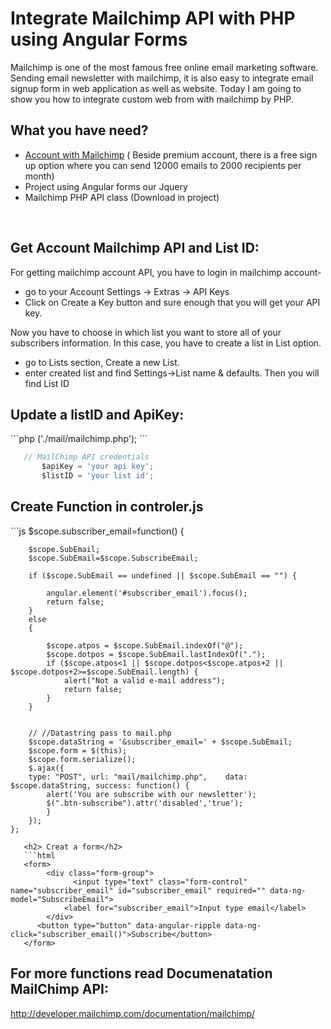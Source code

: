 # Integrate Mailchimp API with PHP using Angular Forms
<p>Mailchimp is one of the most famous free online email marketing software. Sending email newsletter with mailchimp, it is also easy to integrate email signup form in web application as well as website. Today I am going to show you how to integrate custom web from with mailchimp by PHP. </p>


<h2>What you have need?</h2>
<ul>
<li><a href="https://login.mailchimp.com/signup?">Account with Mailchimp</a> ( Beside premium account, there is a free sign up option where you can send 12000 emails to 2000 recipients per month)</li>
<li>Project using Angular forms our Jquery</li>
<li>Mailchimp PHP API class (Download in project)</li>
</ul>
<br>
<h2>Get Account Mailchimp API and List ID:</h2>

For getting mailchimp account API, you have to login in mailchimp account-
<ul>
  <li>  go to your Account Settings -> Extras -> API Keys</li>
   <li> Click on Create a Key button and sure enough that you will get your API key.</li>
</ul>
Now you have to choose in which list you want to store all of your subscribers information. In this case, you have to create a list in List option.
<ul>
  <li>   go to Lists section, Create a new List.</li>
    <li> enter created list and find Settings->List name & defaults. Then you will find List ID</li>
</ul>
<h2>Update a listID  and ApiKey:</h2>
 ```php
 ('./mail/mailchimp.php'); 
 ```

 
 ```js
    // MailChimp API credentials
        $apiKey = 'your api key';
        $listID = 'your list id';
 ```
<h2>Create Function in controler.js </h2>
```js
 $scope.subscriber_email=function()
    {

    	$scope.SubEmail;
    	$scope.SubEmail=$scope.SubscribeEmail;
	
		if ($scope.SubEmail == undefined || $scope.SubEmail == "") {
			
			angular.element('#subscriber_email').focus();
			return false;
		}
		else
		{
			
			$scope.atpos = $scope.SubEmail.indexOf("@");
			$scope.dotpos = $scope.SubEmail.lastIndexOf(".");
			if ($scope.atpos<1 || $scope.dotpos<$scope.atpos+2 || $scope.dotpos+2>=$scope.SubEmail.length) {
				alert("Not a valid e-mail address");				
		    	return false;
			}
		}

	
		// //Datastring pass to mail.php
		$scope.dataString = '&subscriber_email=' + $scope.SubEmail;
		$scope.form = $(this);
		$scope.form.serialize();
		$.ajax({
		type: "POST", url: "mail/mailchimp.php",	data: $scope.dataString, success: function() {
			alert('You are subscribe with our newsletter');
			$(".btn-subscribe").attr('disabled','true');
			}
		});
    };
```
   <h2> Creat a form</h2>
   ```html
   <form>
	    <div class="form-group">
		      <input type="text" class="form-control" name="subscriber_email" id="subscriber_email" required="" data-ng-        model="SubscribeEmail">
   		    <label for="subscriber_email">Input type email</label>
    	</div>
   	  <button type="button" data-angular-ripple data-ng-click="subscriber_email()">Subscribe</button>
   </form>
```

<h2>For more functions read Documenatation MailChimp API:</h2> 
<a href="http://developer.mailchimp.com/documentation/mailchimp/">http://developer.mailchimp.com/documentation/mailchimp/</a> 
